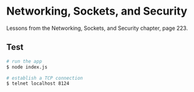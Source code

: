 # Networking, Sockets, and Security
Lessons from the Networking, Sockets, and Security chapter, page 223.

## Test

```bash
# run the app
$ node index.js

# establish a TCP connection
$ telnet localhost 8124
```